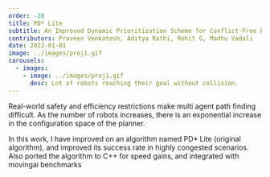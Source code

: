 ```yaml
---
order: -20
title: PD* Lite
subtitle: An Improved Dynamic Prioritization Scheme for Conflict-Free Path Planning of Multi-Agent Systems 
contributors: Praveen Venkatesh, Aditya Rathi, Rohit G, Madhu Vadali
date: 2022-01-01
image: ../images/proj1.gif
carousels: 
  - images: 
    - image: ../images/proj1.gif
      desc: Lot of robots reaching their goal without collision.
---
```



Real-world safety and efficiency restrictions make multi agent path finding difficult. As the number of robots increases, there is an exponential increase in the configuration space of the planner.  

In this work, I have improved on an algorithm named PD* Lite (original algorithm), and improved its success rate in highly congested scenarios. Also ported the algorithm to C++ for speed gains, and integrated with movingai benchmarks